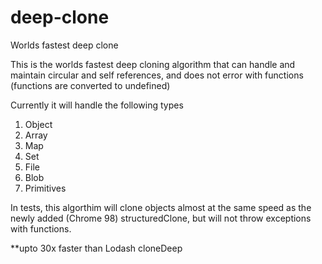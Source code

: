 # deep-clone
Worlds fastest deep clone

This is the worlds fastest deep cloning algorithm that can handle and maintain circular and self references, and does not error with functions (functions are converted to undefined)

Currently it will handle the following types
1. Object
1. Array
1. Map
1. Set
1. File
1. Blob
1. Primitives

In tests, this algorthim will clone objects almost at the same speed as the newly added (Chrome 98) structuredClone, but will not throw exceptions with functions. 

**upto 30x faster than Lodash cloneDeep

